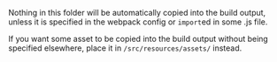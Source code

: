 Nothing in this folder will be automatically copied into the build output, 
unless it is specified in the webpack config or `import`ed in some .js file.

If you want some asset to be copied into the build output without being specified elsewhere, 
place it in `/src/resources/assets/` instead.